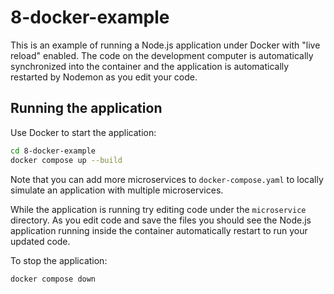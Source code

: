 # 8-docker-example

This is an example of running a Node.js application under Docker with "live reload" enabled. The code on the development computer is automatically synchronized into the container and the application is automatically restarted by Nodemon as you edit your code.

## Running the application

Use Docker to start the application:

```bash
cd 8-docker-example
docker compose up --build
```

Note that you can add more microservices to `docker-compose.yaml` to locally simulate an application with multiple microservices.

While the application is running try editing code under the `microservice` directory. As you edit code and save the files you should see the Node.js application running inside the container automatically restart to run your updated code.

To stop the application:

```bash
docker compose down
```